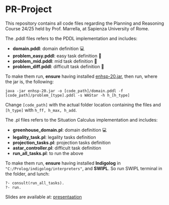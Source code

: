 # PR-Project

This repository contains all code files regarding the Planning and Reasoning Course 24/25 held by Prof. Marrella, at Sapienza University of Rome.

The .pddl files refers to the PDDL implementation and includes:
- **domain.pddl**: domain definition 💻
- **problem_easy.pddl**: easy task definition 🥉
- **problem_mid.pddl**: mid task definition 🥈
- **problem_diff.pddl**: difficult task definition 🥇

To make them run, **ensure** having installed [enhsp-20.jar](https://drive.google.com/file/d/1GfVLQNEgeeNnNeI6HkrCtAUrrSzdSW8g/view?usp=sharing), then run, where the jar is, the following:

```
java -jar enhsp-20.jar -o [code_path]/domain.pddl -f [code_path]/problem_[type].pddl -s WAStar -h h_[h_type]
```
Change ```[code_path]``` with the actual folder location containing the files and ```[h_type]``` with ```h_ff, h_max, h_add```.


The .pl files refers to the Situation Calculus implementation and includes:
- **greenhouse_domain.pl**: domain definition 💻
- **legality_task.pl**: legality tasks definition 
- **projection_tasks.pl**: projection tasks definition 
- **astar_controller.pl**: difficult task definition
- **run_all_tasks.pl**: to run the above

To make them run, **ensure** having installed **Indigolog** in ```"C:/Prolog/indigolog/interpreters"```, and **SWIPL**. So run SWIPL terminal in the folder, and lunch:

```
?- consult(run_all_tasks).
?- run.
```

Slides are available at: [presentaation](https://docs.google.com/presentation/d/1-YsFutx2Lu4C9zxV6rO6LozXdguvjLCF/edit?usp=sharing&ouid=117938714131893784790&rtpof=true&sd=true)
